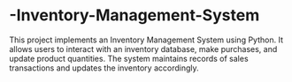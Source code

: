 # -Inventory-Management-System
This project implements an Inventory Management System using Python. It allows users to interact with an inventory database, make purchases, and update product quantities. The system maintains records of sales transactions and updates the inventory accordingly.
